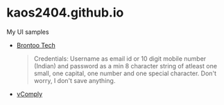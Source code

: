 # kaos2404.github.io
My UI samples

- [Brontoo Tech](https://kaos2404.github.io/brontoo/)
    >Credentials: Username as email id or 10 digit mobile number (Indian) and password as a min 8 character string of atleast one small, one capital, one number and one special character. Don't worry, I don't save anything.

- [vComply](https://kaos2404.github.io/due-date/)
